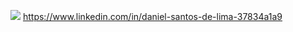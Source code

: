 
<!---
danielslimao/danielslimao is a ✨ special ✨ repository because its `README.md` (this file) appears on your GitHub profile.
You can click the Preview link to take a look at your changes.
--->
<img src="https://img.shields.io/badge/LinkedIn-0077B5?style=for-the-badge&logo=linkedin&logoColor=white" />  https://www.linkedin.com/in/daniel-santos-de-lima-37834a1a9

